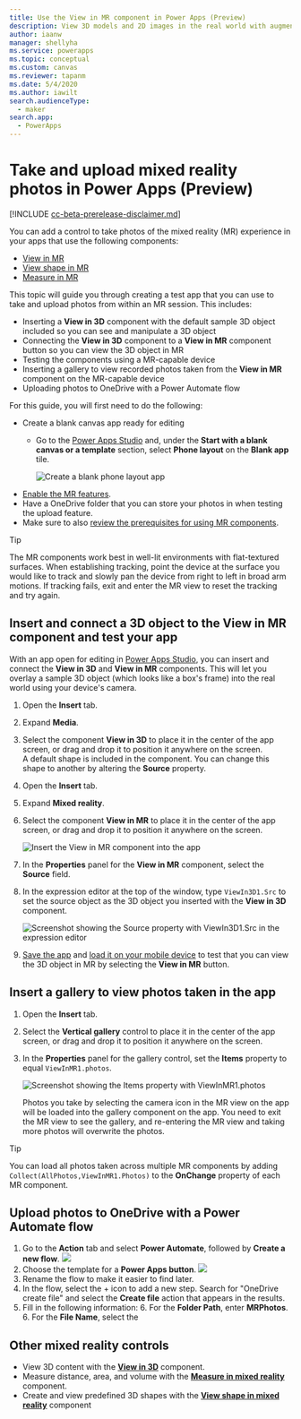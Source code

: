 ```yaml
---
title: Use the View in MR component in Power Apps (Preview)
description: View 3D models and 2D images in the real world with augmented reality features in Power Apps.
author: iaanw
manager: shellyha
ms.service: powerapps
ms.topic: conceptual
ms.custom: canvas
ms.reviewer: tapanm
ms.date: 5/4/2020
ms.author: iawilt
search.audienceType: 
  - maker
search.app: 
  - PowerApps
---
```


# Take and upload mixed reality photos in Power Apps (Preview)

[!INCLUDE [cc-beta-prerelease-disclaimer.md](../../includes/cc-beta-prerelease-disclaimer.md)]

You can add a control to take photos of the mixed reality (MR) experience in your apps that use the following components:
- [View in MR](mixed-reality-component-view-mr.md)
- [View shape in MR](mixed-reality-component-view-shape.md)
- [Measure in MR](mixed-reality-component-measure-distance.md)


This topic will guide you through creating a test app that you can use to take and upload photos from within an MR session. This includes:

- Inserting a **View in 3D** component with the default sample 3D object included so you can see and manipulate a 3D object
- Connecting the **View in 3D** component to a **View in MR** component button so you can view the 3D object in MR
- Testing the components using a MR-capable device
- Inserting a gallery to view recorded photos taken from the **View in MR** component on the MR-capable device
- Uploading photos to OneDrive with a Power Automate flow

For this guide, you will first need to do the following:

- Create a blank canvas app ready for editing
  - Go to the [Power Apps Studio](https://create.powerapps.com) and, under the **Start with a blank canvas or a template** section, select **Phone layout** on the **Blank app** tile.  
       
       ![Create a blank phone layout app](./media/augmented-upload-photo/create-blank-phone-app.png "Select phone layout as your blank app type, highlighted in red")
- [Enable the MR features](mixed-reality-overview.md#enable-the-mixed-reality-features-for-each-app).
- Have a OneDrive folder that you can store your photos in when testing the upload feature.
- Make sure to also [review the prerequisites for using MR components](mixed-reality-overview.md#prerequisites).


> [!TIP]
> The MR components work best in well-lit environments with flat-textured surfaces. When establishing tracking, point the device at the surface you would like to track and slowly pan the device from right to left in broad arm motions. If tracking fails, exit and enter the MR view to reset the tracking and try again.


## Insert and connect a 3D object to the View in MR component and test your app

With an app open for editing in [Power Apps Studio](https://create.powerapps.com), you can insert and connect the **View in 3D** and **View in MR** components. This will let you overlay a sample 3D object (which looks like a box's frame) into the real world using your device's camera.

1. Open the **Insert** tab.
2. Expand **Media**.
3. Select the component **View in 3D** to place it in the center of the app screen, or drag and drop it to position it anywhere on the screen.  
    A default shape is included in the component. You can change this shape to another by altering the **Source** property.
1. Open the **Insert** tab.
2. Expand **Mixed reality**.
3. Select the component **View in MR** to place it in the center of the app screen, or drag and drop it to position it anywhere on the screen.

   ![Insert the View in MR component into the app](./media/augmented-view-mr/augmented-view-mr.png "Insert the View in MR component into the app")

1. In the **Properties** panel for the **View in MR** component, select the **Source** field.
8. In the expression editor at the top of the window, type `ViewIn3D1.Src` to set the source object as the 3D object you inserted with the **View in 3D** component.

   ![Screenshot showing the Source property with ViewIn3D1.Src in the expression editor](./media/augmented-upload-photo/add-3d-model-source.png "Screenshot showing the Source property with ViewIn3D1.Src in the expression editor")

9. [Save the app](save-publish-app.md) and [load it on your mobile device](../../user/run-canvas-and-model-apps-on-mobile.md) to test that you can view the 3D object in MR by selecting the **View in MR** button.


## Insert a gallery to view photos taken in the app


1. Open the **Insert** tab.
2. Select the **Vertical gallery** control to place it in the center of the app screen, or drag and drop it to position it anywhere on the screen.
3. In the **Properties** panel for the gallery control, set the **Items** property to equal `ViewInMR1.photos`.

    ![Screenshot showing the Items property with ViewInMR1.photos](./media/augmented-upload-photo/add-gallery-source.png "Screenshot showing the Items property with ViewInMR1.photos")

    Photos you take by selecting the camera icon in the MR view on the app will be loaded into the gallery component on the app. You need to exit the MR view to see the gallery, and re-entering the MR view and taking more photos will overwrite the photos.

>[!TIP]
>You can load all photos taken across multiple MR components by adding `Collect(AllPhotos,ViewInMR1.Photos)` to the **OnChange** property of each MR component.


## Upload photos to OneDrive with a Power Automate flow


1. Go to the **Action** tab and select **Power Automate**, followed by **Create a new flow**.
    ![](./media/augmented-upload-photo/open-automate.png "")
2. Choose the template for a **Power Apps button**.
    ![](./media/augmented-upload-photo/create-power-apps-button.png "")
3. Rename the flow to make it easier to find later.
4. In the flow, select the + icon to add a new step. Search for "OneDrive create file" and select the **Create file** action that appears in the results.
5. Fill in the following information:
   6. For the **Folder Path**, enter **MRPhotos**.
   6. For the **File Name**, select the 




## Other mixed reality controls

- View 3D content with the **[View in 3D](mixed-reality-component-view-3d.md)** component.
- Measure distance, area, and volume with the **[Measure in mixed reality](mixed-reality-component-measure-distance.md)** component.
- Create and view predefined 3D shapes with the **[View shape in mixed reality](mixed-reality-component-view-shape.md)** component
